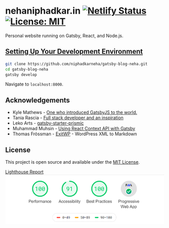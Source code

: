 # nehaniphadkar.in [![Netlify Status](https://api.netlify.com/api/v1/badges/c9c98465-1f52-4a58-bde2-9ed838bf4c28/deploy-status)](https://app.netlify.com/sites/nehaniphadkar/deploys) [![License: MIT](https://img.shields.io/badge/License-MIT-blue.svg)](https://opensource.org/licenses/MIT)

Personal website running on Gatsby, React, and Node.js.

## [Setting Up Your Development Environment](https://www.gatsbyjs.org/tutorial/part-zero/)

```bash
git clone https://github.com/niphadkarneha/gatsby-blog-neha.git
cd gatsby-blog-neha
gatsby develop
```

Navigate to `localhost:8000`.


## Acknowledgements

- Kyle Mathews - [One who introduced GatsbyJS to the world.](https://www.bricolage.io/blog/)
- Tania Rascia - [Full stack developer and an inspiration](https://www.taniarascia.com/)
- Leko Arts - [gatsby-starter-prismic](https://github.com/LekoArts/gatsby-starter-prismic)
- Muhammad Muhsin - [Using React Context API with Gatsby](https://www.gatsbyjs.org/blog/2019-01-31-using-react-context-api-with-gatsby/)
- Thomas Frössman - [ExitWP](https://github.com/thomasf/exitwp) - WordPress XML to Markdown

## License

This project is open source and available under the [MIT License](LICENSE).

[Lighthouse Report](./nehaniphadkar.html)
![Report](./LighthouseReport.PNG)
